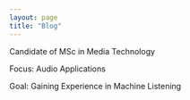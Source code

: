 ```yaml
---
layout: page
title: "Blog"
---
```

Candidate of MSc in Media Technology

Focus: Audio Applications

Goal: Gaining Experience in Machine Listening
